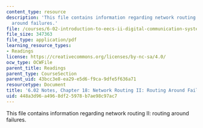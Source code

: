 ```yaml
---
content_type: resource
description: 'This file contains information regarding network routing II: routing
  around failures.'
file: /courses/6-02-introduction-to-eecs-ii-digital-communication-systems-fall-2012/448a3d96a4968df25978b7ae98c97ac7_MIT6_02F12_chap18.pdf
file_size: 347363
file_type: application/pdf
learning_resource_types:
- Readings
license: https://creativecommons.org/licenses/by-nc-sa/4.0/
ocw_type: OCWFile
parent_title: Readings
parent_type: CourseSection
parent_uid: 43bcc3e8-ea29-e5d6-f9ca-9dfe5f636a71
resourcetype: Document
title: '6.02 Notes, Chapter 18: Network Routing II: Routing Around Failures'
uid: 448a3d96-a496-8df2-5978-b7ae98c97ac7
---
```

This file contains information regarding network routing II: routing around failures.